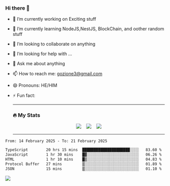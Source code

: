 ### Hi there 👋

<!--
**charlieScript/charlieScript** is a ✨ _special_ ✨ repository because its `README.md` (this file) appears on your GitHub profile.

Here are some ideas to get you started: -->

- 🔭 I’m currently working on Exciting stuff
- 🌱 I’m currently learning NodeJS,NestJS, BlockChain, and oother random stuff
- 👯 I’m looking to collaborate on anything
- 🤔 I’m looking for help with ...
- 💬 Ask me about anything
- 📫 How to reach me: gozione3@gmail.com
- 😄 Pronouns: HE/HIM
- ⚡ Fun fact:


  ---

  ### :fire: My Stats

  <div id="stats" align="center">
  <img src="http://github-readme-streak-stats.herokuapp.com?user=charlieScript&theme=dark&date_format=M%20j%5B%2C%20Y%5D" />&nbsp;&nbsp;&nbsp;
  <img src="https://github-readme-stats.vercel.app/api/top-langs/?username=charlieScript&layout=compact&theme=vision-friendly-dark"/>&nbsp;&nbsp;&nbsp;
  <img src="https://github-readme-stats.vercel.app/api?username=charlieScript&show_icons=true&theme=radical"/>
  </div>

  ---



<!--START_SECTION:waka-->

```txt
From: 14 February 2025 - To: 21 February 2025

TypeScript        20 hrs 15 mins  █████████████████████░░░░   83.60 %
JavaScript        1 hr 30 mins    █▓░░░░░░░░░░░░░░░░░░░░░░░   06.26 %
HTML              1 hr 10 mins    █▒░░░░░░░░░░░░░░░░░░░░░░░   04.83 %
Protocol Buffer   27 mins         ▒░░░░░░░░░░░░░░░░░░░░░░░░   01.89 %
JSON              15 mins         ▒░░░░░░░░░░░░░░░░░░░░░░░░   01.10 %
```

<!--END_SECTION:waka-->
![](https://komarev.com/ghpvc/?username=charlieScript)

